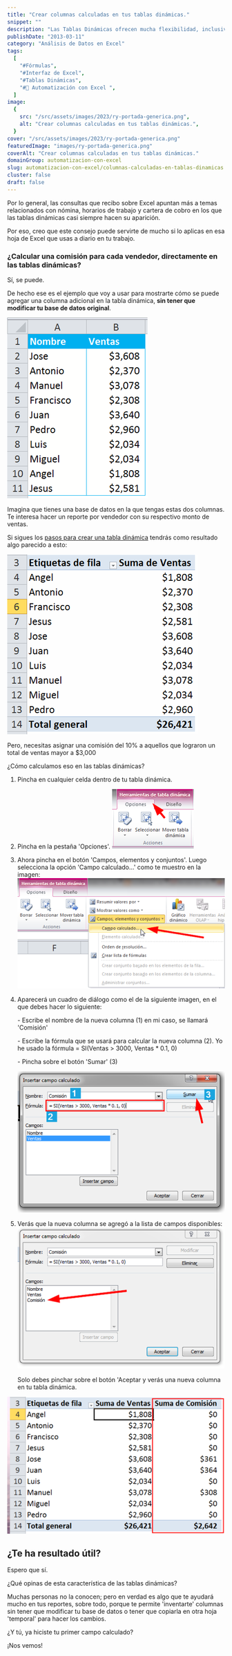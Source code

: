 ```yaml
---
title: "Crear columnas calculadas en tus tablas dinámicas."
snippet: ""
description: "Las Tablas Dinámicas ofrecen mucha flexibilidad, inclusive te dan la posibilidad de crear columnas calculadas sin afectar tu base de datos original."
publishDate: "2013-03-11"
category: "Análisis de Datos en Excel"
tags:
  [
    "#Fórmulas",
    "#Interfaz de Excel",
    "#Tablas Dinámicas",
    "#🤖 Automatización con Excel ",
  ]
image:
  {
    src: "/src/assets/images/2023/ry-portada-generica.png",
    alt: "Crear columnas calculadas en tus tablas dinámicas.",
  }
cover: "/src/assets/images/2023/ry-portada-generica.png"
featuredImage: "images/ry-portada-generica.png"
coverAlt: "Crear columnas calculadas en tus tablas dinámicas."
domainGroup: automatizacion-con-excel
slug: automatizacion-con-excel/columnas-calculadas-en-tablas-dinamicas
cluster: false
draft: false
---
```


Por lo general, las consultas que recibo sobre Excel apuntan más a temas relacionados con nómina, horarios de trabajo y cartera de cobro en los que las tablas dinámicas casi siempre hacen su aparición.

Por eso, creo que este consejo puede servirte de mucho si lo aplicas en esa hoja de Excel que usas a diario en tu trabajo.

### ¿Calcular una comisión para cada vendedor, directamente en las tablas dinámicas?

Sí, se puede.

De hecho ese es el ejemplo que voy a usar para mostrarte cómo se puede agregar una columna adicional en la tabla dinámica, **sin tener que modificar tu base de datos original**.

[![Tablas Dinámicas](/src/assets/images/2023/tablas-dinamicas-000317.png)](http://raymundoycaza.com/wp-content/uploads/tablas-dinamicas-000317.png)

Imagina que tienes una base de datos en la que tengas estas dos columnas. Te interesa hacer un reporte por vendedor con su respectivo monto de ventas.

Si sigues los [pasos para crear una tabla dinámica](http://raymundoycaza.com/tablas-dinamicas/) tendrás como resultado algo parecido a esto:

[![Tablas Dinámicas](/src/assets/images/2023/tablas-dinamicas-000318.png)](http://raymundoycaza.com/wp-content/uploads/tablas-dinamicas-000318.png)

Pero, necesitas asignar una comisión del 10% a aquellos que lograron un total de ventas mayor a $3,000

¿Cómo calculamos eso en las tablas dinámicas?

1. Pincha en cualquier celda dentro de tu tabla dinámica.
2. Pincha en la pestaña 'Opciones'. [![Tablas Dinámicas](/src/assets/images/2023/tablas-dinamicas-000319.png)](http://raymundoycaza.com/wp-content/uploads/tablas-dinamicas-000319.png)
3. Ahora pincha en el botón 'Campos, elementos y conjuntos'. Luego selecciona la opción 'Campo calculado...' como te muestro en la imagen: [![Tablas Dinámicas](/src/assets/images/2023/tablas-dinamicas-000320.png)](http://raymundoycaza.com/wp-content/uploads/tablas-dinamicas-000320.png)
4. Aparecerá un cuadro de diálogo como el de la siguiente imagen, en el que debes hacer lo siguiente:

   \- Escribe el nombre de la nueva columna (1) en mi caso, se llamará 'Comisión'

   \- Escribe la fórmula que se usará para calcular la nueva columna (2). Yo he usado la fórmula = SI(Ventas > 3000, Ventas \* 0.1, 0)

   \- Pincha sobre el botón 'Sumar' (3)

   [![Tablas Dinámicas](/src/assets/images/2023/tablas-dinamicas-000321.png)](http://raymundoycaza.com/wp-content/uploads/tablas-dinamicas-000321.png)

5. Verás que la nueva columna se agregó a la lista de campos disponibles: [![Tablas Dinámicas](/src/assets/images/2023/tablas-dinamicas-000322.png)](http://raymundoycaza.com/wp-content/uploads/tablas-dinamicas-000322.png)

   Solo debes pinchar sobre el botón 'Aceptar y verás una nueva columna en tu tabla dinámica.

[![Tablas Dinámicas](/src/assets/images/2023/tablas-dinamicas-000323-600x378.png)](http://raymundoycaza.com/wp-content/uploads/tablas-dinamicas-000323.png)

## ¿Te ha resultado útil?

Espero que sí.

¿Qué opinas de esta característica de las tablas dinámicas?

Muchas personas no la conocen; pero en verdad es algo que te ayudará mucho en tus reportes, sobre todo, porque te permite 'inventarte' columnas sin tener que modificar tu base de datos o tener que copiarla en otra hoja 'temporal' para hacer los cambios.

¿Y tú, ya hiciste tu primer campo calculado?

¡Nos vemos!
